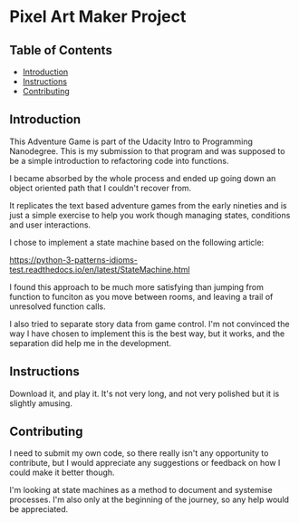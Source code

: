 # Pixel Art Maker Project

## Table of Contents

* [Introduction](#introduction)
* [Instructions](#instructions)
* [Contributing](#contributing)

## Introduction

This Adventure Game is part of the Udacity Intro to Programming Nanodegree. This is my submission to that program and was supposed to be a simple introduction to refactoring code into functions.

I became absorbed by the whole process and ended up going down an object oriented path that I couldn't recover from.

It replicates the text based adventure games from the early nineties and is just a simple exercise to help you work though managing states, conditions and user interactions.

I chose to implement a state machine based on the following article:

https://python-3-patterns-idioms-test.readthedocs.io/en/latest/StateMachine.html

I found this approach to be much more satisfying than jumping from function to funciton as you move between rooms, and leaving a trail of unresolved function calls.

I also tried to separate story data from game control. I'm not convinced the way I have chosen to implement this is the best way, but it works, and the separation did help me in the development.


## Instructions

Download it, and play it. It's not very long, and not very polished but it is slightly amusing.

## Contributing

I need to submit my own code, so there really isn't any opportunity to contribute, but I would appreciate any suggestions or feedback on how I could make it better though.

I'm looking at state machines as a method to document and systemise processes. I'm also only at the beginning of the journey, so any help would be appreciated.
